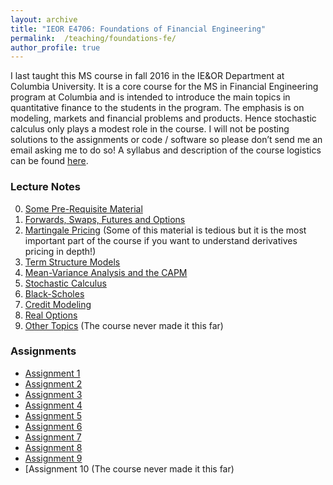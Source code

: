 ```yaml
---
layout: archive
title: "IEOR E4706: Foundations of Financial Engineering"
permalink:  /teaching/foundations-fe/
author_profile: true
---
```


I last taught this MS course in fall 2016 in the IE&OR Department at Columbia University. It is a core course for 
the MS in Financial Engineering program at Columbia and is intended to introduce the main topics in quantitative 
finance to the students in the program. The emphasis is on modeling, markets and financial problems and products. 
Hence stochastic calculus only plays a modest role in the course. I will not be posting solutions to the assignments 
or code / software so please don’t send me an email asking me to do so!  A syllabus and description of the course 
logistics can be found [here](https://martin-haugh.github.io/files/FoundationsFE/Syllabus-FoundationsFE_2016.pdf).

### Lecture Notes

0. [Some Pre-Requisite Material](https://martin-haugh.github.io/files/FoundationsFE/)
1. [Forwards, Swaps, Futures and Options](https://martin-haugh.github.io/files/FoundationsFE/)
2. [Martingale Pricing](https://martin-haugh.github.io/files/FoundationsFE/)  (Some of this material is tedious but it is the most important part of the course if you want to understand derivatives pricing in depth!) 
3. [Term Structure Models](https://martin-haugh.github.io/files/FoundationsFE/)
4. [Mean-Variance Analysis and the CAPM](https://martin-haugh.github.io/files/FoundationsFE/)
5. [Stochastic Calculus](https://martin-haugh.github.io/files/FoundationsFE/)
6. [Black-Scholes](https://martin-haugh.github.io/files/FoundationsFE/)
7. [Credit Modeling](https://martin-haugh.github.io/files/FoundationsFE/)
8. [Real Options](https://martin-haugh.github.io/files/FoundationsFE/)
9. [Other Topics](https://martin-haugh.github.io/files/FoundationsFE/) (The course never made it this far)

### Assignments

* [Assignment 1](https://martin-haugh.github.io/files/FoundationsFE/)
* [Assignment 2](https://martin-haugh.github.io/files/FoundationsFE/)
* [Assignment 3](https://martin-haugh.github.io/files/FoundationsFE/)
* [Assignment 4](https://martin-haugh.github.io/files/FoundationsFE/)
* [Assignment 5](https://martin-haugh.github.io/files/FoundationsFE/)
* [Assignment 6](https://martin-haugh.github.io/files/FoundationsFE/)
* [Assignment 7](https://martin-haugh.github.io/files/FoundationsFE/)
* [Assignment 8](https://martin-haugh.github.io/files/FoundationsFE/)
* [Assignment 9](https://martin-haugh.github.io/files/FoundationsFE/)
* [Assignment 10 (The course never made it this far)
